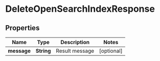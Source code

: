 

# DeleteOpenSearchIndexResponse


## Properties

| Name | Type | Description | Notes |
|------------ | ------------- | ------------- | -------------|
|**message** | **String** | Result message |  [optional] |




